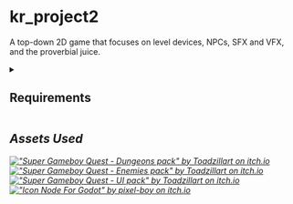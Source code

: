 # kr_project2
A top-down 2D game that focuses on level devices, NPCs, SFX and VFX, and the proverbial juice.

<details>
  <summary><h2>Requirements</h2></summary>
  <ul>
    <li>3 level devices (doors, ladder, spring)</li>
    <ul><li>At least one must communicate with the game singleton</li></ul>
    <li>1 collectible that is used to control access to other parts of the level</li>
    <ul><li>Ammo, keys, gems</li></ul>
    <li>Playable character (use Godot's build in script to start if making a platformer)</li>
    <li>2 levels minimum</li>
    <li>1 start screen</li>
    <li>2 NPCs (enemies or friendly) that reacts to the player</li>
    <li>4 relevant sound effects / audio</li>
    <li>Complete graphics - level, enemies, background, interactables</li>
    <li>Polish / juice</li>
  </ul>
  <sup><i>Adapted from <a href="https://bsu.instructure.com/courses/177112/pages/project-2" target="_blank">"Project 2 Description"</a> page on Canvas.
</details>

## Assets Used
<!-- Super Gameboy Quest (SGQ) -->
[!["Super Gameboy Quest - Dungeons pack" by Toadzillart on itch.io](https://img.itch.zone/aW1nLzE1MzE3ODYxLmdpZg==/original/R9Cmel.gif)](https://toadzillart.itch.io/dungeons-pack)
[!["Super Gameboy Quest - Enemies pack" by Toadzillart on itch.io](https://img.itch.zone/aW1nLzE1MzE3ODc0LmdpZg==/original/ZywAS6.gif)](https://toadzillart.itch.io/monster-pack)
[!["Super Gameboy Quest - UI pack" by Toadzillart on itch.io](https://img.itch.zone/aW1nLzE1MzE3ODgwLmdpZg==/original/KsyOhU.gif)](https://toadzillart.itch.io/ui-pack)
[!["Icon Node For Godot" by pixel-boy on itch.io](https://img.itch.zone/aW1nLzE3MTM0MjcwLnBuZw==/315x250%23c/er89Ot.png)](https://pixel-boy.itch.io/icon-godot-node)
